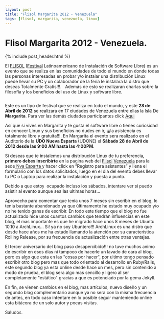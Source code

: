 ```yaml
---
layout: post
title: "Flisol Margarita 2012 - Venezuela"
tags: [flisol, margarita, venezuela, linux]
---
```


# Flisol Margarita 2012 - Venezuela.

{% include post_header.html %}

El <a title="Web Flisol" href="http://www.flisol.org.ve/" rel="nofollow" target="_blank">FLISOL</a> (<a title="Festival" href="../tag/festival/" rel="nofollow">Festival</a> Latinoamericano de Instalación de Software Libre) es un evento que se realiza en las comunidades de todo el mundo en donde todas las personas interesadas en probar y/o instalar una distribución Linux puede llevar su PC y un colaborador de la feria le instalara la distro que deseas Totalmente Gratis!!!.   Además de esto se realizaran charlas sobre la filosofía y los beneficios del uso de Linux y software libre.

<a href="http://imgur.com/YX5sY"><center><img src="http://i.imgur.com/YX5sY.png" title="Hosted by imgur.com" alt="" /></center></a>

Este es un tipo de festival que se realiza en todo el mundo, y este <strong>28 de Abril de 2012</strong> se realizara en 17 ciudades de Venezuela entre ellas la Isla De <strong>Margarita</strong>. Para ver las demás ciudades participantes click <a href="http://flisol.org.ve/ciudades/" rel="nofollow">Aqui</a>

Así que si vives en Margarita y te gusta el software libre o tienes curiosidad en conocer Linux y sus beneficios no dudes en ir, ¡¡¡la asistencia es totalmente libre y gratuita!!!. En Margarita el evento sera realizado en el Auditorio de la <strong>UDO Nueva Esparta</strong> (UDONE) el <strong>Sábado 28 de Abril de 2012 desde las 9:00 AM hasta las 4:00PM</strong>.

Si deseas que te instalemos una distribución Linux de tu preferencia, <strong>primero debes inscribirte</strong> en la pagina web del <a title="Flisol" href="../tag/flisol/" rel="nofollow">Flisol</a> <a title="Venezuela" href="../tag/venezuela/">Venezuela</a> para la sede<a href="http://flisol.org.ve/ciudades/margarita/"> Nva Esparta </a>y hacer click en “Registro para asistentes” y llena el formulario con los datos solicitados, luego en el dia del evento debes llevar tu PC o Laptop para realizar la instalación y puesta a punto.

Debido a que estoy  ocupado incluso los sábados, intentare ver si puedo asistir al evento aunque sea las ultimas horas...

Aprovecho para comentar que tenia unos 7 meses sin escribir en el blog, lo tenia bastante abandonado ya que últimamente he estado muy ocupado y/o no he tenido ganas de escribir. En todo este tiempo que el blog no fue actualizado hice unos cuantos cambios que tendrán influencias en este blog, el mas importante es que he migrado hace unos 8 meses de Ubuntu 10.10 a ArchLinux... Si! ya no soy Ubuntero!!! ArchLinux es una distro que desde hace años me ha estado llamando la atención por su característica Rolling Release, por su frecuencia de actualización entre otras ventajas.

El tercer aniversario del blog paso desapercibido!!! no tuve muchos animo de escribir en esos dias ni tampoco de hacerle un lavado de cara al blog, pero es algo que esta en las "cosas por hacer", por ultimo tengo pensado escribir otro blog pero mas que todo orientado al desarrollo en Ruby/Rails, este segundo blog ya esta online desde hace un mes, pero sin contenido a modo de prueba, el blog sera algo mas sencillo y ligero al ser completamente "estático" gracias a que es potenciado por la gema Jekyll.

En fin, se vienen cambios en el blog, mas artículos, nuevo diseño y un segundo blog complementario aunque ya no sera con la misma frecuencia de antes, en todo caso intentare en lo posible seguir manteniendo online esta bitácora de un solo autor y pocas visitas.

Saludos.
